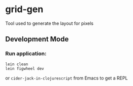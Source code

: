 # grid-gen

Tool used to generate the layout for pixels

## Development Mode

### Run application:

```
lein clean
lein figwheel dev
```

or `cider-jack-in-clojurescript` from Emacs to get a REPL
